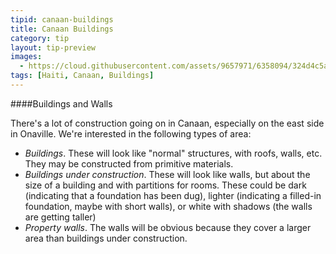 ```yaml
---
tipid: canaan-buildings
title: Canaan Buildings
category: tip
layout: tip-preview
images:
  - https://cloud.githubusercontent.com/assets/9657971/6358094/324d4c5a-bc37-11e4-808a-47a0fdb59700.png
tags: [Haiti, Canaan, Buildings]
---
```


####Buildings and Walls

There's a lot of construction going on in Canaan, especially on the east side in Onaville. We're interested in the following types of area:

- *Buildings*. These will look like "normal" structures, with roofs, walls, etc. They may be constructed from primitive materials.
- *Buildings under construction*. These will look like walls, but about the size of a building and with partitions for rooms. These could be dark (indicating that a foundation has been dug), lighter (indicating a filled-in foundation, maybe with short walls), or white with shadows (the walls are getting taller)
- *Property walls*. The walls will be obvious because they cover a larger area than buildings under construction.


